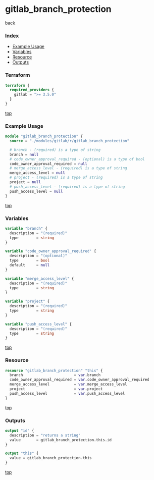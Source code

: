 # gitlab_branch_protection

[back](../gitlab.md)

### Index

- [Example Usage](#example-usage)
- [Variables](#variables)
- [Resource](#resource)
- [Outputs](#outputs)

### Terraform

```terraform
terraform {
  required_providers {
    gitlab = ">= 3.5.0"
  }
}
```

[top](#index)

### Example Usage

```terraform
module "gitlab_branch_protection" {
  source = "./modules/gitlab/r/gitlab_branch_protection"

  # branch - (required) is a type of string
  branch = null
  # code_owner_approval_required - (optional) is a type of bool
  code_owner_approval_required = null
  # merge_access_level - (required) is a type of string
  merge_access_level = null
  # project - (required) is a type of string
  project = null
  # push_access_level - (required) is a type of string
  push_access_level = null
}
```

[top](#index)

### Variables

```terraform
variable "branch" {
  description = "(required)"
  type        = string
}

variable "code_owner_approval_required" {
  description = "(optional)"
  type        = bool
  default     = null
}

variable "merge_access_level" {
  description = "(required)"
  type        = string
}

variable "project" {
  description = "(required)"
  type        = string
}

variable "push_access_level" {
  description = "(required)"
  type        = string
}
```

[top](#index)

### Resource

```terraform
resource "gitlab_branch_protection" "this" {
  branch                       = var.branch
  code_owner_approval_required = var.code_owner_approval_required
  merge_access_level           = var.merge_access_level
  project                      = var.project
  push_access_level            = var.push_access_level
}
```

[top](#index)

### Outputs

```terraform
output "id" {
  description = "returns a string"
  value       = gitlab_branch_protection.this.id
}

output "this" {
  value = gitlab_branch_protection.this
}
```

[top](#index)